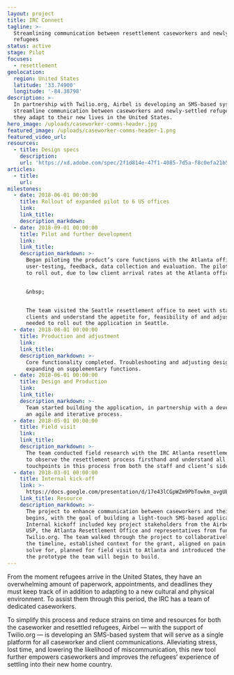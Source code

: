 ```yaml
---
layout: project
title: IRC Connect
tagline: >-
  Streamlining communication between resettlement caseworkers and newly arrived
  refugees
status: active
stage: Pilot
focuses:
  - resettlement
geolocation:
  region: United States
  latitude: '33.74900'
  longitude: '-84.38798'
description: >-
  In partnership with Twilio.org, Airbel is developing an SMS-based system to
  streamline communication between caseworkers and newly-settled refugees as
  they adapt to their new lives in the United States.
hero_image: /uploads/caseworker-comms-header.jpg
featured_image: /uploads/caseworker-comms-header-1.png
featured_video_url:
resources:
  - title: Design specs
    description:
    url: 'https://xd.adobe.com/spec/2f1d814e-47f1-4085-7d5a-f8c0efa21b51-592c/'
articles:
  - title:
    url:
milestones:
  - date: 2018-06-01 00:00:00
    title: Rollout of expanded pilot to 6 US offices
    link:
    link_title:
    description_markdown:
  - date: 2018-09-01 00:00:00
    title: Pilot and further development
    link:
    link_title:
    description_markdown: >-
      Began piloting the product’s core functions with the Atlanta office for
      user-testing, feedback, data collection and evaluation. The pilot was slow
      to roll out, due to low client arrival rates at the Atlanta office.


      &nbsp;


      The team visited the Seattle resettlement office to meet with staff and
      clients and understand the appetite for, feasibility of and adjustments
      needed to roll out the application in Seattle.
  - date: 2018-08-01 00:00:00
    title: Production and adjustment
    link:
    link_title:
    description_markdown: >-
      Core functionality completed. Troubleshooting and adjusting designs and
      expanding on supplementary functions.
  - date: 2018-06-01 00:00:00
    title: Design and Production
    link:
    link_title:
    description_markdown: >-
      Team started building the application, in partnership with a developer, in
      an agile and iterative process.
  - date: 2018-05-01 00:00:00
    title: Field visit
    link:
    link_title:
    description_markdown: >-
      The team conducted field research with the IRC Atlanta resettlement office
      to observe the resettlement process firsthand and understand all the
      touchpoints in this process from both the staff and client’s side.
  - date: 2018-03-01 00:00:00
    title: Internal kick-off
    link: >-
      https://docs.google.com/presentation/d/17e43lCGpWZm9PbTowkm_avgUE9ozDv4mLmxP7q8WgdY/edit?usp=sharing
    link_title: Resource
    description_markdown: >-
      The project to enhance communication between caseworkers and their clients
      begins, with the goal of building a light-touch SMS-based application.The
      Internal kickoff included key project stakeholders from the Airbel Center,
      USP, the Atlanta Resettlement Office and representatives from funder
      Twilio.org. The team walked through the project to collaboratively define
      the timeline, established context for the grant, aligned on pain points to
      solve for, planned for field visit to Atlanta and introduced the pieces of
      the prototype the team will begin to build.
---
```


From the moment refugees arrive in the United States, they have an overwhelming amount of paperwork, appointments, and deadlines they must keep track of in addition to adapting to a new cultural and physical environment. To assist them through this period, the IRC has a team of dedicated caseworkers.

To simplify this process and reduce strains on time and resources for both the caseworker and resettled refugees, Airbel — with the support of Twilio.org — is developing an SMS-based system that will serve as a single platform for all caseworker and client communications. Alleviating stress, lost time, and lowering the likelihood of miscommunication, this new tool further empowers caseworkers and improves the refugees’ experience of settling into their new home country.